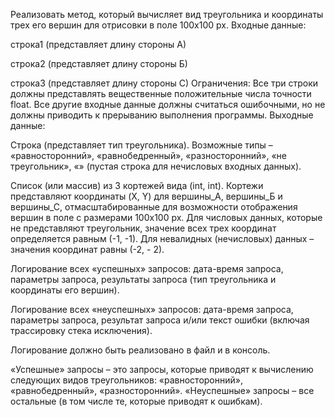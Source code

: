 
Реализовать метод, который вычисляет вид треугольника и координаты трех его вершин для отрисовки в поле 100х100 px. Входные данные:

строка1 (представляет длину стороны А)

строка2 (представляет длину стороны Б)

строка3 (представляет длину стороны С) Ограничения: Все три строки должны представлять вещественные положительные числа точности float. Все другие входные данные должны считаться ошибочными, но не должны приводить к прерыванию выполнения программы. Выходные данные:

Строка (представляет тип треугольника). Возможные типы – «равносторонний», «равнобедренный», «разносторонний», «не треугольник», «» (пустая строка для нечисловых входных данных).

Список (или массив) из 3 кортежей вида (int, int). Кортежи представляют координаты (X, Y) для вершины_А, вершины_Б и вершины_С, отмасштабированные для возможности отображения вершин в поле с размерами 100x100 px. Для числовых данных, которые не представляют треугольник, значение всех трех координат определяется равным (-1, -1). Для невалидных (нечисловых) данных – значения координат равны (-2, - 2).

Логирование всех «успешных» запросов: дата-время запроса, параметры запроса, результаты запроса (тип треугольника и координаты его вершин).

Логирование всех «неуспешных» запросов: дата-время запроса, параметры запроса, результат запроса и/или текст ошибки (включая трассировку стека исключения).

Логирование должно быть реализовано в файл и в консоль.

«Успешные» запросы – это запросы, которые приводят к вычислению следующих видов треугольников: «равносторонний», «равнобедренный», «разносторонний». «Неуспешные» запросы – все остальные (в том числе те, которые приводят к ошибкам).
